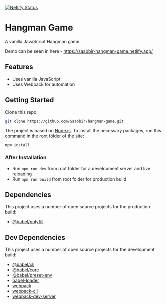 [![Netlify Status](https://api.netlify.com/api/v1/badges/7228a256-99fd-41f7-b9b7-955e3002345a/deploy-status)](https://app.netlify.com/sites/saabbir-todo-app/deploys)

# Hangman Game

A vanilla JavaScript Hangman game.

Demo can be seen in here - https://saabbir-hangman-game.netlify.app/

## Features

- Uses vanilla JavaScript
- Uses Webpack for automation

## Getting Started

Clone this repo:

```sh
git clone https://github.com/Saabbir/hangman-game.git
```

The project is based on [Node.js](https://nodejs.org/en/). To install the necessary packages, run this command in the root folder of the site:

```sh
npm install
```

### After Installation

- Run `npm run dev` from root folder for a development server and live reloading
- Run `npm run build` from root folder for production build

## Dependencies

This project uses a number of open source projects for the production build:

- [@babel/polyfill](https://ghub.io/@babel/polyfill)

## Dev Dependencies

This project uses a number of open source projects for the development build:

- [@babel/cli](https://ghub.io/@babel/cli)
- [@babel/core](https://ghub.io/@babel/core)
- [@babel/preset-env](https://ghub.io/@babel/preset-env)
- [babel-loader](https://ghub.io/babel-loader)
- [webpack](https://ghub.io/webpack)
- [webpack-cli](https://ghub.io/webpack-cli)
- [webpack-dev-server](https://ghub.io/webpack-dev-server)